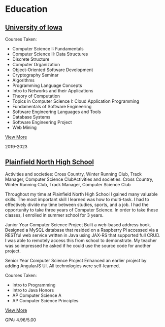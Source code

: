 # Education

## [University of Iowa](https://cs.uiowa.edu/)

Courses Taken:

* Computer Science I: Fundamentals
* Computer Science II: Data Structures
* Discrete Structure
* Computer Organization
* Object-Oriented Software Development
* Cryptography Seminar
* Algorithms
* Programming Language Concepts
* Intro to Networks and their Applications
* Theory of Computation
* Topics in Computer Science I: Cloud Application Programming
* Fundamentals of Software Engineering
* Software Engineering Languages and Tools
* Database Systems
* Software Engineering Project
* Web Mining

[View More](../courses)

2019-2023

## [Plainfield North High School](https://pnhs.psd202.org/)

Activities and societies: Cross Country, Winter Running Club, Track Manager, Computer Science ClubActivities and societies: Cross Country, Winter Running Club, Track Manager, Computer Science Club

Throughout my time at Plainfield North High School I gained many valuable skills. The most important skill I learned was how to multi-task. I had to effectively divide my time between studies, sports, and a job. I had the opportunity to take three years of Computer Science. In order to take these classes, I enrolled in summer school for 3 years.

Junior Year Computer Science Project
Built a web-based address book. Designed a MySQL database that resided on a Raspberry Pi accessed via a RESTful web service written in Java using JAX-RS that supported full CRUD. I was able to remotely access this from school to demonstrate. My teacher was so impressed he asked if he could use the source code for another project.

Senior Year Computer Science Project
Enhanced an earlier project by adding AngularJS UI. All technologies were self-learned.

Courses Taken:

* Intro to Programming
* Intro to Java Honors
* AP Computer Science A
* AP Computer Science Principles

[View More](../courses)

GPA: 4.96/5.00
